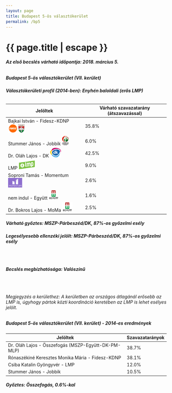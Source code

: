 ```yaml
---
layout: page
title: Budapest 5-ös választókerület
permalink: /bp5
---
```


<h1 class="page-title">{{ page.title | escape }}</h1>

<div class="section">
    <div class="row">
          <div class="col s12"><h6><span><strong>Az első becslés várható időpontja: 2018. március 5.</strong></span></h6>
		  <h5>Budapest 5-ös választókerület (VII. kerület)</h5>
<h6><strong>Választókerületi profil (2014-ben): <span id="profil">Enyhén baloldali (erős LMP)</span></strong></h6>
<table class="striped">
              <thead>
                <tr>
                    <th>Jelöltek</th>
                    <th>Várható szavazatarány (átszavazással)</th>
                </tr>
              </thead>
              <tbody>
             <tr>
                  <td>Bajkai István - Fidesz-KDNP <img src="images/fideszkdnp_logo.png" style="width:55px;height:30px;"></td>
				  <td id="id_fidesz">35.8%</td>
			</tr>
			<tr><td>Stummer János - Jobbik <img src="images/jobbik_logo.png" style="width:23px;height:30px;"></td><td id="id_jobbik">6.0%</td></tr>
<tr>
                  <td>Dr. Oláh Lajos - DK <img src="images/dk_logo.png" style="width:34px;height:30px;"></td>
				  <td id="id_baloldal">42.5%</td>
			</tr>
			<tr>
                  <td>LMP <img src="images/lmp_logo.png" style="width:52px;height:30px;"></td>
				  <td id="lmp">9.0%</td>
			</tr>
			<tr>
				  <td>Soproni Tamás - Momentum <img src="images/momentum_logo.png" style="width:44px;height:30px;"></td>
				  <td id="id_momentum">2.6%</td>
			</tr>
<tr>
<td>nem indul -  Együtt <img src="images/egyutt_logo.png" style="width:31px;height:30px;"></td>
<td id="id_egyutt">1.6%</td>
</tr>    
<tr>
<td>Dr. Bokros Lajos -  MoMa <img src="images/egyutt_logo.png" style="width:31px;height:30px;"></td>
<td id="egyeb">2.5%</td>
</tr>              
              </tbody>
            </table>
			<h5>Várható győztes: <span id="gyoztes">MSZP-Párbeszéd/DK, </span><span id="esely">87%</span><span>-os győzelmi esély</span></h5>
			<h6><strong>Legesélyesebb ellenzéki jelölt: <span id="masodik">MSZP-Párbeszéd/DK, </span><span id="esely2">87%</span><span>-os győzelmi esély</span></strong></h6>
			<br/>
			<h6><strong>Becslés megbízhatósága: Valószínű</strong></h6>
<br/><h6>Megjegyzés a kerülethez: A kerületben az országos átlagánál erősebb az LMP is, úgyhogy pártok közti koordináció keretében az LMP is lehet esélyes jelölt.</h6>
          </div>
    </div>
</div>

<div class="section">
    <div class="row">
          <div class="col s12">
		  <h5>Budapest 5-ös választókerület (VII. kerület) - 2014-es eredmények</h5>
            <table class="striped">
              <thead>
                <tr>
                    <th>Jelöltek</th>
                    <th>Szavazatarányok</th>
                </tr>
              </thead>
              <tbody>
             <tr>
                  <td>Dr. Oláh Lajos - Összefogás (MSZP-Együtt-DK-PM-MLP)</td>
				  <td>38.7%</td>
			</tr>
			<tr>
                  <td>Rónaszékiné Keresztes Monika Mária - Fidesz-KDNP</td>
				  <td>38.1%</td>
			</tr>
			<tr>
                  <td>Csiba Katalin Gyöngyvér - LMP</td>
				  <td>12.0%</td>
			</tr>
			<tr>
				  <td>Stummer János - Jobbik</td>
				  <td>10.5%</td>
			</tr>                
              </tbody>
            </table>
			<h5>Győztes: Összefogás, 0.6%-kal</h5>
          </div>
    </div>
</div>
